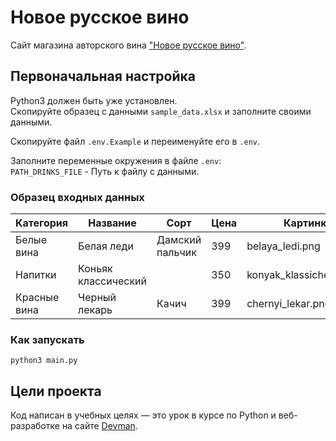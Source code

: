# Новое русское вино

Сайт магазина авторского вина ["Новое русское вино"](http://127.0.0.1:8000).  

## Первоначальная настройка  
Python3 должен быть уже установлен.  
Скопируйте образец c данными `sample_data.xlsx` и заполните своими данными.  

Скопируйте файл `.env.Example` и переименуйте его в `.env`.  

Заполните переменные окружения в файле `.env`:  
`PATH_DRINKS_FILE` - Путь к файлу с данными.  

### Образец входных данных  
| Категория    | Название            | Сорт            | Цена | Картинка                 | Акция                |
|--------------|---------------------|-----------------|------|--------------------------|----------------------|
| Белые вина   | Белая леди          | Дамский пальчик | 399  | belaya_ledi.png          | Выгодное предложение |
| Напитки      | Коньяк классический |                 | 350  | konyak_klassicheskyi.png |                      |
| Красные вина | Черный лекарь       | Качич           | 399  | chernyi_lekar.png        |                      |

### Как запускать
```console
python3 main.py
```

## Цели проекта

Код написан в учебных целях — это урок в курсе по Python и веб-разработке на сайте [Devman](https://dvmn.org).
